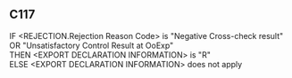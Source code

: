 ## C117
IF &lt;REJECTION.Rejection Reason Code&gt; is "Negative Cross-check result" OR "Unsatisfactory Control Result at OoExp"   
THEN &lt;EXPORT DECLARATION INFORMATION&gt; is "R"   
ELSE &lt;EXPORT DECLARATION INFORMATION&gt; does not apply
